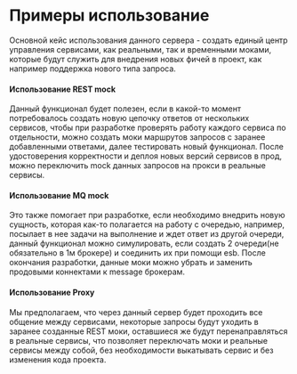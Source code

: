 # Примеры использование

Основной кейс использования данного сервера - создать единый центр управления сервисами, как реальными, так и временными моками, которые будут служить для внедрения новых фичей в проект, как например поддержка нового типа запроса.

#### Использование REST mock

Данный функционал будет полезен, если в какой-то момент потребовалось создать новую цепочку ответов от нескольких сервисов, чтобы при разработке проверять работу каждого сервиса по отдельности, можно создать моки маршрутов запросов с заранее добавленными ответами, далее тестировать новый функционал. После удостоверения корректности и деплоя новых версий сервисов в прод, можно переключить mock данных запросов на прокси в реальные сервисы.

#### Использование MQ mock

Это также помогает при разработке, если необходимо внедрить новую сущность, которая как-то полагается на работу с очередью, например, посылает в нее задачи на выполнение и ждет ответ из другой очереди, данный функционал можно симулировать, если создать 2 очереди(не обязательно в 1м брокере) и соединить их при помощи esb. После окончания разработки, данные моки можно убрать и заменить продовыми коннектами к message брокерам.

#### Использование Proxy

Мы предполагаем, что через данный сервер будет проходить все общение между сервисами, некоторые запросы будут уходить в заранее созданные REST моки, оставшиеся же будут перенаправляться в реальные сервисы, что позволяет переключать моки и реальные сервисы между собой, без необходимости выкатывать сервис и без изменения кода проекта.
